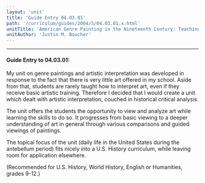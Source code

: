 ```yaml
---
layout: 'unit'
title: 'Guide Entry 04.03.01'
path: '/curriculum/guides/2004/3/04.03.01.x.html'
unitTitle: 'American Genre Painting in the Nineteenth Century: Teaching Artistic Interpretation as a Tool For Critically Viewing History'
unitAuthor: 'Justin M. Boucher'
---
```


<body>
<hr/>
 <h4>
  Guide Entry to 04.03.01:
 </h4>
 <p>
  My unit on genre paintings and artistic interpretation was developed in response to the fact that there is very little art offered in my school. Aside from that, students are rarely taught how to interpret art, even if they receive basic artistic training. Therefore I decided that I would create a unit which dealt with artistic interpretation, couched in historical critical analysis.
 </p>
<p>
  The unit offers the students the opportunity to view and analyze art while learning the skills to do so. It progresses from basic viewing to a deeper understanding of art in general through various comparisons and guided viewings of paintings.
 </p>
 <p>
  The topical focus of the unit (daily life in the United States during the antebellum period) fits nicely into a U.S. History curriculum, while leaving room for application elsewhere.
 </p>
<p>
  (Recommended for U.S. History, World History, English or Humanities, grades 9-12.)
 </p>

</body>
